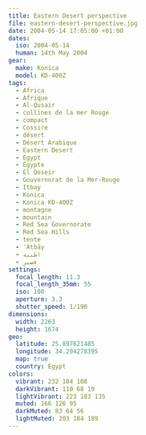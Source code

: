 ```yaml
---
title: Eastern Desert perspective
file: eastern-desert-perspective.jpg
date: 2004-05-14 17:05:00 +01:00
dates:
  iso: 2004-05-14
  human: 14th May 2004
gear:
  make: Konica
  model: KD-400Z
tags:
  - Africa
  - Afrique
  - Al-Qusair
  - collines de la mer Rouge
  - compact
  - Cossire
  - désert
  - Désert Arabique
  - Eastern Desert
  - Egypt
  - Égypte
  - El Qoseir
  - Gouvernorat de la Mer-Rouge
  - Itbay
  - Konica
  - Konica KD-400Z
  - montagne
  - mountain
  - Red Sea Governorate
  - Red Sea Hills
  - tente
  - ʿAtbāy
  - اطبيه
  - قصير‎
settings:
  focal_length: 11.3
  focal_length_35mm: 55
  iso: 100
  aperture: 3.3
  shutter_speed: 1/190
dimensions:
  width: 2263
  height: 1674
geo:
  latitude: 25.897621485
  longitude: 34.294278395
  map: true
  country: Egypt
colors:
  vibrant: 232 184 108
  darkVibrant: 110 68 19
  lightVibrant: 223 183 135
  muted: 166 126 95
  darkMuted: 83 64 56
  lightMuted: 203 184 189
---
```



